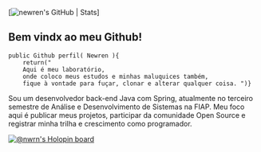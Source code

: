 [![newren's GitHub | Stats](https://stats.quine.sh/newren/github?theme=dark)]

## Bem vindx ao meu Github!



```	
public Github perfil( Newren ){
	return("
	Aqui é meu laboratório, 
	onde coloco meus estudos e minhas maluquices também, 
	fique à vontade para fuçar, clonar e alterar qualquer coisa. ")}
```

Sou um desenvolvedor back-end Java com Spring, atualmente no terceiro semestre de Análise e Desenvolvimento de Sistemas na FIAP.
Meu foco aqui é publicar meus projetos, participar da comunidade Open Source e registrar minha trilha e crescimento como programador.


[![@nwrn's Holopin board](https://holopin.me/nwrn)](https://holopin.io/@nwrn)


